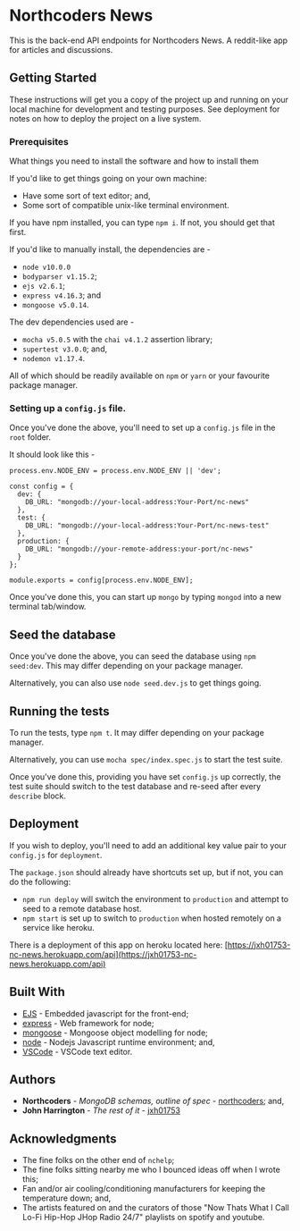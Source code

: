 # Northcoders News

This is the back-end API endpoints for Northcoders News. A reddit-like app for articles and discussions.

## Getting Started

These instructions will get you a copy of the project up and running on your local machine for development and testing purposes. See deployment for notes on how to deploy the project on a live system.

### Prerequisites

What things you need to install the software and how to install them

If you'd like to get things going on your own machine:

- Have some sort of text editor; and,
- Some sort of compatible unix-like terminal environment.

If you have npm installed, you can type `npm i`. If not, you should get that first.

If you'd like to manually install, the dependencies are -

- `node v10.0.0`
- `bodyparser v1.15.2`;
- `ejs v2.6.1`;
- `express v4.16.3`; and
- `mongoose v5.0.14`.

The dev dependencies used are -

- `mocha v5.0.5` with the `chai v4.1.2` assertion library;
- `supertest v3.0.0`; and,
- `nodemon v1.17.4`.

All of which should be readily available on `npm` or `yarn` or your favourite package manager.

### Setting up a `config.js` file.

Once you've done the above, you'll need to set up a `config.js` file in the `root` folder.

It should look like this -

```
process.env.NODE_ENV = process.env.NODE_ENV || 'dev';

const config = {
  dev: {
    DB_URL: "mongodb://your-local-address:Your-Port/nc-news"
  },
  test: {
    DB_URL: "mongodb://your-local-address:Your-Port/nc-news-test"
  },
  production: {
    DB_URL: "mongodb://your-remote-address:your-port/nc-news"
  }
};

module.exports = config[process.env.NODE_ENV];
```

Once you've done this, you can start up `mongo` by typing `mongod` into a new terminal tab/window.

## Seed the database

Once you've done the above, you can seed the database using `npm seed:dev`. This may differ depending on your package manager.

Alternatively, you can also use `node seed.dev.js` to get things going.

## Running the tests

To run the tests, type `npm t`. It may differ depending on your package manager.

Alternatively, you can use `mocha spec/index.spec.js` to start the test suite.

Once you've done this, providing you have set `config.js` up correctly, the test suite should switch to the test database and re-seed after every `describe` block.

## Deployment

If you wish to deploy, you'll need to add an additional key value pair to your `config.js` for `deployment`.

The `package.json` should already have shortcuts set up, but if not, you can do the following:

- `npm run deploy` will switch the environment to `production` and attempt to seed to a remote database host.
- `npm start` is set up to switch to `production` when hosted remotely on a service like heroku.

There is a deployment of this app on heroku located here: [https://jxh01753-nc-news.herokuapp.com/api](https://jxh01753-nc-news.herokuapp.com/api)

## Built With

- [EJS](https://github.com/mde/ejs) - Embedded javascript for the front-end;
- [express](https://expressjs.com/) - Web framework for node;
- [mongoose](http://mongoosejs.com/) - Mongoose object modelling for node;
- [node](https://github.com/nodejs/node) - Nodejs Javascript runtime environment; and,
- [VSCode](https://github.com/Microsoft/vscode) - VSCode text editor.

## Authors

- **Northcoders** - _MongoDB schemas, outline of spec_ - [northcoders](https://github.com/northcoders/BE-FT-northcoders-news); and,
- **John Harrington** - _The rest of it_ - [jxh01753](https://github.com/jxh01753)

## Acknowledgments

- The fine folks on the other end of `nchelp`;
- The fine folks sitting nearby me who I bounced ideas off when I wrote this;
- Fan and/or air cooling/conditioning manufacturers for keeping the temperature down; and,
- The artists featured on and the curators of those "Now Thats What I Call Lo-Fi Hip-Hop JHop Radio 24/7" playlists on spotify and youtube.
